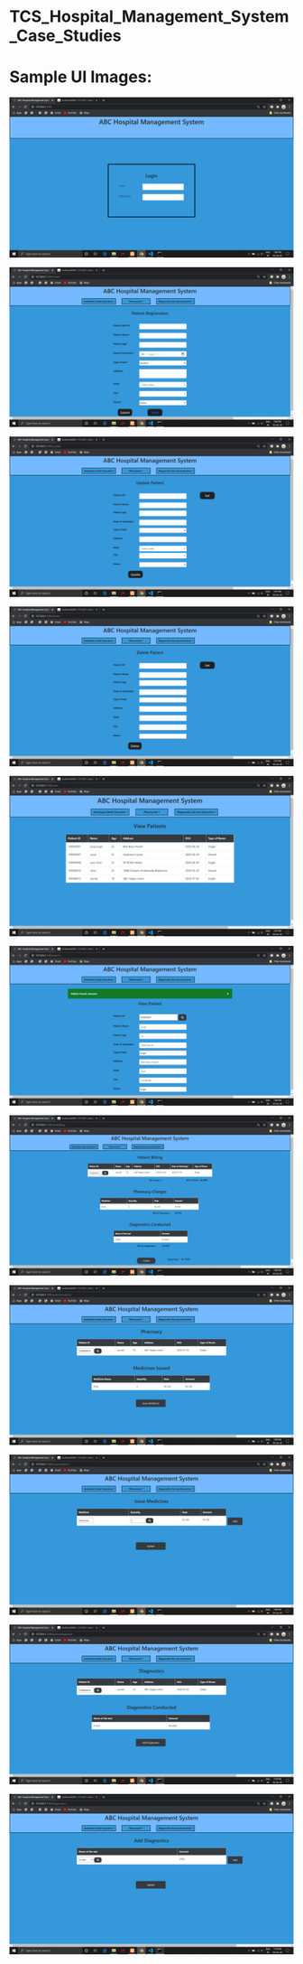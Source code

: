 # TCS_Hospital_Management_System_Case_Studies

# Sample UI Images:

![](https://github.com/suraj038/TCS_Hospital_Management_System_Case_Studies/blob/master/screenshots/Screenshot%20(218).png)

![](https://github.com/suraj038/TCS_Hospital_Management_System_Case_Studies/blob/master/screenshots/Screenshot%20(219).png)

![](https://github.com/suraj038/TCS_Hospital_Management_System_Case_Studies/blob/master/screenshots/Screenshot%20(221).png)

![](https://github.com/suraj038/TCS_Hospital_Management_System_Case_Studies/blob/master/screenshots/Screenshot%20(222).png)

![](https://github.com/suraj038/TCS_Hospital_Management_System_Case_Studies/blob/master/screenshots/Screenshot%20(223).png)

![](https://github.com/suraj038/TCS_Hospital_Management_System_Case_Studies/blob/master/screenshots/Screenshot%20(224).png)

![](https://github.com/suraj038/TCS_Hospital_Management_System_Case_Studies/blob/master/screenshots/Screenshot%20(225).png)

![](https://github.com/suraj038/TCS_Hospital_Management_System_Case_Studies/blob/master/screenshots/Screenshot%20(226).png)

![](https://github.com/suraj038/TCS_Hospital_Management_System_Case_Studies/blob/master/screenshots/Screenshot%20(227).png)

![](https://github.com/suraj038/TCS_Hospital_Management_System_Case_Studies/blob/master/screenshots/Screenshot%20(228).png)

![](https://github.com/suraj038/TCS_Hospital_Management_System_Case_Studies/blob/master/screenshots/Screenshot%20(229).png)

